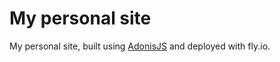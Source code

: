 # My personal site

My personal site, built using [AdonisJS](https://adonisjs.com) and deployed with fly.io.